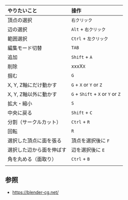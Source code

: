 |やりたいこと|操作|
|:--|:--|
|頂点の選択|`右クリック`|
|辺の選択|`Alt` + `右クリック`|
|範囲選択|`Ctrl` + `左クリック`|
|編集モード切替|`TAB`|
|追加|`Shift` + `A`|
|削除|xxxX`X`|
|掴む|`G`|
|X, Y, Z軸にだけ動かす|`G` + `X` or `Y` or `Z`|
|X, Y, Z軸以外に動かす|`G` + `Shift` + `X` or `Y` or `Z`|
|拡大・縮小|`S`|
|中央に戻る|`Shift` + `C`|
|分割（サークルカット）|`Ctrl` + `R`|
|回転|`R`|
|選択した頂点に面を張る|頂点を選択後に `F`|
|選択した辺から面を伸ばす|辺を選択後に `E`|
|角を丸める（面取り）|`Ctrl` + `B`|
|||

## 参照

* https://blender-cg.net/
